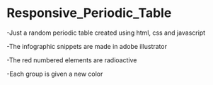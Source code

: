 # Responsive_Periodic_Table
-Just a random periodic table created using html, css and javascript

-The infographic snippets are made in adobe illustrator

-The red numbered elements are radioactive

-Each group is given a new color

